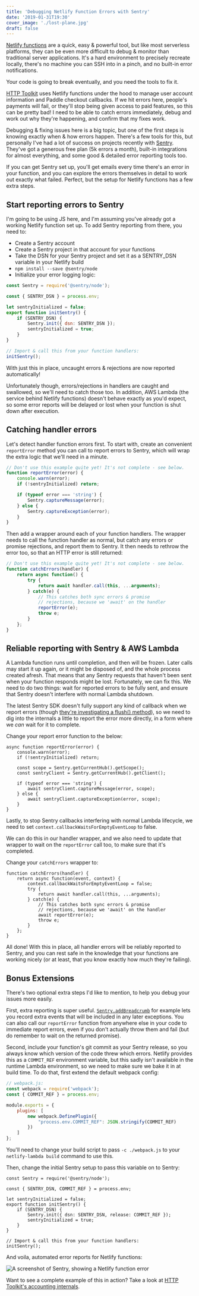 ```yaml
---
title: 'Debugging Netlify Function Errors with Sentry'
date: '2019-01-31T19:30'
cover_image: './lost-plane.jpg'
draft: false
---
```


[Netlify functions](https://www.netlify.com/docs/functions/) are a quick, easy & powerful tool, but like most serverless platforms, they can be even more difficult to debug & monitor than traditional server applications. It's a hard environment to precisely recreate locally, there's no machine you can SSH into in a pinch, and no built-in error notifications.

Your code is going to break eventually, and you need the tools to fix it.

[HTTP Toolkit](https://httptoolkit.tech) uses Netlify functions under the hood to manage user account information and Paddle checkout callbacks. If we hit errors here, people's payments will fail, or they'll stop being given access to paid features, so this can be pretty bad! I need to be able to catch errors immediately, debug and work out why they're happening, and confirm that my fixes work.

Debugging & fixing issues here is a big topic, but one of the first steps is knowing exactly when & how errors happen. There's a few tools for this, but personally I've had a lot of success on projects recently with [Sentry](https://sentry.io). They've got a generous free plan (5k errors a month), built-in integrations for almost everything, and some good & detailed error reporting tools too.

If you can get Sentry set up, you'll get emails every time there's an error in your function, and you can explore the errors themselves in detail to work out exactly what failed. Perfect, but the setup for Netlify functions has a few extra steps.

## Start reporting errors to Sentry

I'm going to be using JS here, and I'm assuming you've already got a working Netlify function set up. To add Sentry reporting from there, you need to:

* Create a Sentry account
* Create a Sentry project in that account for your functions
* Take the DSN for your Sentry project and set it as a SENTRY_DSN variable in your Netlify build
* `npm install --save @sentry/node`
* Initialize your error logging logic:

```js
const Sentry = require('@sentry/node');

const { SENTRY_DSN } = process.env;

let sentryInitialized = false;
export function initSentry() {
    if (SENTRY_DSN) {
        Sentry.init({ dsn: SENTRY_DSN });
        sentryInitialized = true;
    }
}

// Import & call this from your function handlers:
initSentry();
```

With just this in place, uncaught errors & rejections are now reported automatically!

Unfortunately though, errors/rejections in handlers are caught and swallowed, so we'll need to catch those too. In addition, AWS Lambda (the service behind Netlify functions) doesn't behave exactly as you'd expect, so some error reports will be delayed or lost when your function is shut down after execution.

## Catching handler errors

Let's detect handler function errors first. To start with, create an convenient `reportError` method you can call to report errors to Sentry, which will wrap the extra logic that we'll need in a minute.

```javascript
// Don't use this example quite yet! It's not complete - see below.
function reportError(error) {
    console.warn(error);
    if (!sentryInitialized) return;

    if (typeof error === 'string') {
        Sentry.captureMessage(error);
    } else {
        Sentry.captureException(error);
    }
}
```

Then add a wrapper around each of your function handlers. The wrapper needs to call the function handler as normal, but catch any errors or promise rejections, and report them to Sentry. It then needs to rethrow the error too, so that an HTTP error is still returned:

```js
// Don't use this example quite yet! It's not complete - see below.
function catchErrors(handler) {
    return async function() {
        try {
            return await handler.call(this, ...arguments);
        } catch(e) {
            // This catches both sync errors & promise
            // rejections, because we 'await' on the handler
            reportError(e);
            throw e;
        }
    };
}
```

## Reliable reporting with Sentry & AWS Lambda

A Lambda function runs until completion, and then will be frozen. Later calls may start it up again, or it might be disposed of, and the whole process created afresh. That means that any Sentry requests that haven't been sent when your function responds might be lost. Fortunately, we can fix this. We need to do two things: wait for reported errors to be fully sent, and ensure that Sentry doesn't interfere with normal Lambda shutdown.

The latest Sentry SDK doesn't fully support any kind of callback when we report errors (though [they're investigating a flush() method](https://github.com/getsentry/sentry-javascript/issues/1449)), so we need to dig into the internals a little to report the error more directly, in a form where we _can_ wait for it to complete.

Change your report error function to the below:

```js{1,5,6,9,11}
async function reportError(error) {
    console.warn(error);
    if (!sentryInitialized) return;

    const scope = Sentry.getCurrentHub().getScope();
    const sentryClient = Sentry.getCurrentHub().getClient();

    if (typeof error === 'string') {
        await sentryClient.captureMessage(error, scope);
    } else {
        await sentryClient.captureException(error, scope);
    }
}
```

Lastly, to stop Sentry callbacks interfering with normal Lambda lifecycle, we need to set `context.callbackWaitsForEmptyEventLoop` to false.

We can do this in our handler wrapper, and we also need to update that wrapper to wait on the `reportError` call too, to make sure that it's completed.

Change your `catchErrors` wrapper to:

```js{3,9}
function catchErrors(handler) {
    return async function(event, context) {
        context.callbackWaitsForEmptyEventLoop = false;
        try {
            return await handler.call(this, ...arguments);
        } catch(e) {
            // This catches both sync errors & promise
            // rejections, because we 'await' on the handler
            await reportError(e);
            throw e;
        }
    };
}
```

All done! With this in place, all handler errors will be reliably reported to Sentry, and you can rest safe in the knowledge that your functions are working nicely (or at least, that you know exactly how much they're failing).

## Bonus Extensions

There's two optional extra steps I'd like to mention, to help you debug your issues more easily.

First, extra reporting is super useful. [`Sentry.addBreadcrumb`](https://docs.sentry.io/learn/breadcrumbs/) for example lets you record extra events that will be included in any later exceptions. You can also call our `reportError` function from anywhere else in your code to immediate report errors, even if you don't actually throw them and fail (but do remember to wait on the returned promise).

Second, include your function's git commit as your Sentry release, so you always know which version of the code threw which errors. Netlify provides this as a `COMMIT_REF` environment variable, but this sadly isn't available in the runtime Lambda environment, so we need to make sure we bake it in at build time. To do that, first extend the default webpack config:

```js
// webpack.js:
const webpack = require('webpack');
const { COMMIT_REF } = process.env;

module.exports = {
    plugins: [
        new webpack.DefinePlugin({
            "process.env.COMMIT_REF": JSON.stringify(COMMIT_REF)
        })
    ]
};
```

You'll need to change your build script to pass `-c ./webpack.js` to your `netlify-lambda build` command to use this.

Then, change the initial Sentry setup to pass this variable on to Sentry:

```js{3,8}
const Sentry = require('@sentry/node');

const { SENTRY_DSN, COMMIT_REF } = process.env;

let sentryInitialized = false;
export function initSentry() {
    if (SENTRY_DSN) {
        Sentry.init({ dsn: SENTRY_DSN, release: COMMIT_REF });
        sentryInitialized = true;
    }
}

// Import & call this from your function handlers:
initSentry();
```

And voila, automated error reports for Netlify functions:

![A screenshot of Sentry, showing a Netlify function error](./sentry-function-error.png)

Want to see a complete example of this in action? Take a look at [HTTP Toolkit's accounting internals](https://github.com/httptoolkit/accounts/tree/master/src).